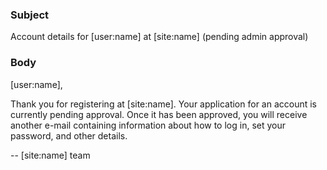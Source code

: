 ### Subject

Account details for [user:name] at [site:name] (pending admin approval)

### Body

[user:name],

Thank you for registering at [site:name]. Your application for an account is currently pending approval. Once it has been approved, you will receive another e-mail containing information about how to log in, set your password, and other details.


--  [site:name] team
